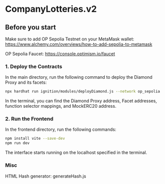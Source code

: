 # CompanyLotteries.v2

## **Before you start**
Make sure to add OP Sepolia Testnet on your MetaMask wallet: https://www.alchemy.com/overviews/how-to-add-sepolia-to-metamask

OP Sepolia Faucet: https://console.optimism.io/faucet


### **1. Deploy the Contracts**
In the main directory, run the following command to deploy the Diamond Proxy and its facets:

```bash
npx hardhat run ignition/modules/deployDiamond.js --network op_sepolia
```
In the terminal, you can find the Diamond Proxy address, Facet addresses, function selector mappings, and MockERC20 address. 

### **2. Run the Frontend**
In the frontend directory, run the following commands:
```bash
npm install vite --save-dev
npm run dev
```

The interface starts running on the localhost specified in the terminal.

### **Misc**
HTML Hash generator: generateHash.js
